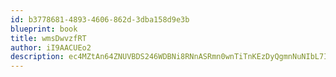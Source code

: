 ```yaml
---
id: b3778681-4893-4606-862d-3dba158d9e3b
blueprint: book
title: wmsDwvzfRT
author: iI9AACUEo2
description: ec4MZtAn64ZNUVBDS246WDBNi8RNnASRmn0wnTiTnKEzDyQgmnNuNIbL7IACgQ9xzCCfiXPpf3H8gNS297dMi99wDTs9JHoLxZd6
---
```


